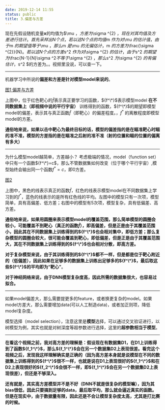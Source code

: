 ```yaml
---
date: 2019-12-14 11:55
status: public
title: 3.偏差与方差
---
```


现在先假设随机变量**x**的均值为$\mu $，方差为$\sigma ^{2} $，现在对其均值及方差进行估计。首先采样出N个点，若以这N个点的均值$m $作为对$\mu $的估计值，由于$m $的期望值等于$\mu $，那么$m $是$\mu $的无偏估计，$m $的方差为$\frac{\sigma ^{2}}{N}$。
若以这N个点的方差$s^2 $作为对$\sigma ^{2} $的估计，由于$s^2 $的期望为$\frac{N-1}{N}\sigma ^2$不等于$\sigma ^{2} $，那么$s^2 $为$\sigma ^{2} $的有偏估计，$s^2 $的方差为。。视频里没说，可以查一下。

---
机器学习中所说的**偏差和方差是针对模型model来说的**。

[图1 偏差与方差](https://note.youdao.com/yws/public/resource/4934d638ff72da99e7441fa4e815dcb0/xmlnote/52A9D2878AFF4A8CB6A1BC05C99DF65C/1616)

上图中，位于红色靶心的$\hat{f}$表示真正要学习的函数，${f^\*}$表示模型model
**在不同数据集上（即视频中说的平行宇宙）**
训练得到的函数，${f^\*}$的期望即模型model的偏差，表示其与真正函数$\hat{f}$（即靶心）的偏差程度。，${f^*}$ 的离散程度即模型model的方差。

**通俗地来说，如果以击中靶心为最终目标的话，模型的偏差指的是在瞄准靶心时瞄的准不准，模型的方差指的是在瞄准之后射的准不准（射的位置和瞄的位置的偏离有多大）**

---

为什么模型model越简单，方差越小？
考虑极端的情况，model（function set）中只有一个函数${f^\*}=c$，那么不管数据集如何改变（位于哪个平行宇宙）,模型始终会输出同一个函数${f^*}=c$，即0方差。

[图2](https://note.youdao.com/yws/public/resource/4934d638ff72da99e7441fa4e815dcb0/xmlnote/65026C4D4E4643D99935B7724E258EA1/1617)

上图中，黑色的线表示真正的函数$\hat{f}$，红色的线表示模型model在不同数据集上学习到的${f^*}$，蓝色的线表示的是所有红色线的平均。左图中的模型只有一次项，模型简单，具有高偏差、低方差；右图中的模型有5次项，模型复杂，具有低偏差、高方差。

**通俗地来说，如果用圆圈来表示模型model的覆盖范围，那么简单模型的圆圈会较小，可能覆盖不到靶心（真正的函数$\hat{f}$），即高偏差，但是正是由于其覆盖范围小，因此其在不同数据集上训练得到的${f^\*}$也会相对集中，即低方差；那么复杂模型的圆圈会较大，很可能会覆盖到靶心，即低偏差，但是正是由于其覆盖范围大，其在不同数据集上训练得到的${f^\*}$也会相对分散，即高方差。**

**对于复杂模型来说，由于其训练得到的${f^\*}$都不一样，但是都是位于靶心附近的（低偏差），因此如果在足够多的数据集上训练出足够多的${f^\*}$，最后取这些${f^\*}$的平均即为“靶心”**。

**对于神经网络来说，由于DNN模型复杂度高，因此所需的数据集很大，也容易过拟合。**

---

如果model偏差大，那么需要提更多的feature，或者换更复杂的model。如果model方差大，那么需要增加data(可以人工制造data)，或者加正则项，降低model复杂度。

模型选择（model selection），注意这里是**模型**选择，可以通过交叉验证进行，以树模型为例，其实也就是对树深度等超参数进行选择，这里的**超参数相当于模型**。

---

**在看这个视频之前，我对高方差的理解是：假设现在有数据集D1，在D1上训练得到了函数${f_1^\*}$，那么${f_1^\*}$会在另一个数据集D2上表现很差。看完这个视频之后，发现我这样理解确实是正确的（因为高方差本身就是说模型在不同的数据集上训练得到的${f^\*}$很不一样，也就是说在D1上表现很好的${f_1^\*}$和在D2上表现很好的${f_2^\*}$会很不一样，即${f_1^\*}$会在另一个数据集D2上表现很差），但还是不够深入。**

**还有就是，其实高方差模型并不是不好（DNN不就是很复杂的模型嘛），因为其bias很低，因此只要搞到足够的data，最后取平均，那么就会逼近真实的函数。但是在现实中，由于数据量有限，因此还是不会让模型复杂度太高，尤其是打比赛的时候。**